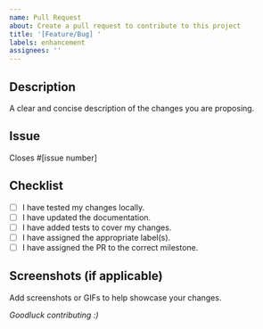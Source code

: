 ```yaml
---
name: Pull Request
about: Create a pull request to contribute to this project
title: '[Feature/Bug] '
labels: enhancement
assignees: ''
---
```


## Description

A clear and concise description of the changes you are proposing.

## Issue

Closes #[issue number]

## Checklist

- [ ] I have tested my changes locally.
- [ ] I have updated the documentation.
- [ ] I have added tests to cover my changes.
- [ ] I have assigned the appropriate label(s).
- [ ] I have assigned the PR to the correct milestone.

## Screenshots (if applicable)

Add screenshots or GIFs to help showcase your changes.

*Goodluck contributing :)*

